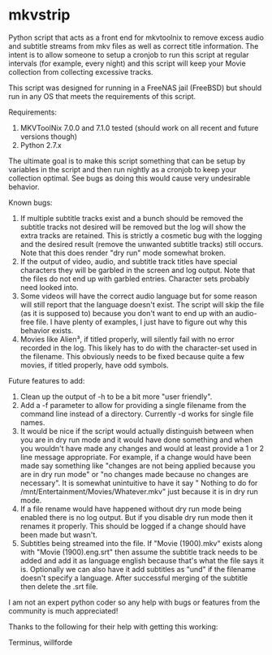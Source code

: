 mkvstrip
========

Python script that acts as a front end for mkvtoolnix to remove excess audio and subtitle streams from mkv files as well as correct title information. The intent is to allow someone to setup a cronjob to run this script at regular intervals (for example, every night) and this script will keep your Movie collection from collecting excessive tracks.

This script was designed for running in a FreeNAS jail (FreeBSD) but should run in any OS that meets the requirements of this script.

Requirements:

1.  MKVToolNix 7.0.0 and 7.1.0 tested (should work on all recent and future versions though)
2.  Python 2.7.x

The ultimate goal is to make this script something that can be setup by variables in the script and then run nightly as a cronjob to keep your collection optimal.  See bugs as doing this would cause very undesirable behavior.

Known bugs:

1.  If multiple subtitle tracks exist and a bunch should be removed the subtitle tracks not desired will be removed but the log will show the extra tracks are retained.  This is strictly a cosmetic bug with the logging and the desired result (remove the unwanted subtitle tracks) still occurs.  Note that this does render "dry run" mode somewhat broken.
2.  If the output of video, audio, and subtitle track titles have special characters they will be garbled in the screen and log output.  Note that the files do not end up with garbled entries.  Character sets probably need looked into.
3.  Some videos will have the correct audio language but for some reason will still report that the language doesn't exist.  The script will skip the file (as it is supposed to) because you don't want to end up with an audio-free file.  I have plenty of examples, I just have to figure out why this behavior exists.
4.  Movies like Alien³, if titled properly, will silently fail with no error recorded in the log.  This likely has to do with the character-set used in the filename.  This obviously needs to be fixed because quite a few movies, if titled properly, have odd symbols.

Future features to add:

1.  Clean up the output of -h to be a bit more "user friendly".
2.  Add a -f parameter to allow for providing a single filename from the command line instead of a directory.  Currently -d works for single file names.
3.  It would be nice if the script would actually distinguish between when you are in dry run mode and it would have done something and when you wouldn't have made any changes and would at least provide a 1 or 2 line message appropriate.  For example, if a change would have been made say something like "changes are not being applied because you are in dry run mode" or "no changes made because no changes are necessary".  It is somewhat unintuitive to have it say " Nothing to do for /mnt/Entertainment/Movies/Whatever.mkv" just because it is in dry run mode.
4.  If a file rename would have happened without dry run mode being enabled there is no log output.  But if you disable dry run mode then it renames it properly.  This should be logged if a change should have been made but wasn't.
5.  Subtitles being streamed into the file.  If "Movie (1900).mkv" exists along with "Movie (1900).eng.srt" then assume the subtitle track needs to be added and add it as language english because that's what the file says it is.  Optionally we can also have it add subtitles as "und" if the filename doesn't specify a language.  After successful merging of the subtitle then delete the .srt file.

I am not an expert python coder so any help with bugs or features from the community is much appreciated!

Thanks to the following for their help with getting this working:

Terminus, willforde
